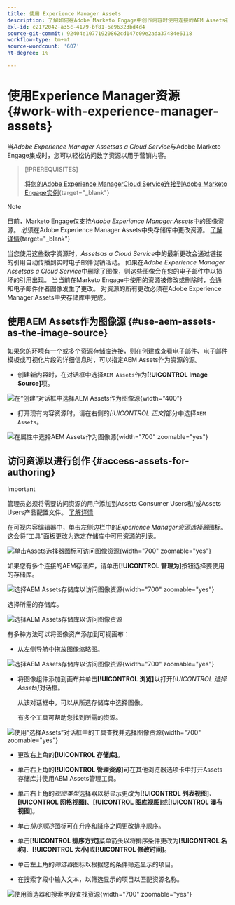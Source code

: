 ```yaml
---
title: 使用 Experience Manager Assets
description: 了解如何在Adobe Marketo Engage中创作内容时使用连接的AEM Assets存储库中的图像资源。
exl-id: c2172042-a35c-4179-bf81-6e96323bd4d4
source-git-commit: 92404e10771920862cd147c09e2ada37484e6118
workflow-type: tm+mt
source-wordcount: '607'
ht-degree: 1%

---
```


# 使用Experience Manager资源 {#work-with-experience-manager-assets}

当&#x200B;_Adobe Experience Manager Assetsas a Cloud Service_&#x200B;与Adobe Marketo Engage集成时，您可以轻松访问数字资源以用于营销内容。

>[!PREREQUISITES]
>
>[将您的Adobe Experience ManagerCloud Service连接到Adobe Marketo Engage实例](/help/marketo/product-docs/email-marketing/email-designer/aem-cloud-services.md){target="_blank"}

>[!NOTE]
>
>目前，Marketo Engage仅支持&#x200B;_Adobe Experience Manager Assets_&#x200B;中的图像资源。 必须在Adobe Experience Manager Assets中央存储库中更改资源。 [了解详情](https://experienceleague.adobe.com/en/docs/experience-manager-cloud-service/content/assets/manage/manage-digital-assets){target="_blank"}

当您使用这些数字资源时，_Assetsas a Cloud Service_&#x200B;中的最新更改会通过链接的引用自动传播到实时电子邮件促销活动。 如果在&#x200B;_Adobe Experience Manager Assetsas a Cloud Service_&#x200B;中删除了图像，则这些图像会在您的电子邮件中以损坏的引用出现。 当当前在Marketo Engage中使用的资源被修改或删除时，会通知电子邮件作者图像发生了更改。 对资源的所有更改必须在Adobe Experience Manager Assets中央存储库中完成。

## 使用AEM Assets作为图像源 {#use-aem-assets-as-the-image-source}

如果您的环境有一个或多个资源存储库连接，则在创建或查看电子邮件、电子邮件模板或可视化片段的详细信息时，可以指定AEM Assets作为资源的源。

* 创建新内容时，在对话框中选择`AEM Assets`作为&#x200B;**[!UICONTROL Image Source]**&#x200B;项。

![在“创建”对话框中选择AEM Assets作为图像源](assets/work-with-experience-manager-assets-1.png){width="400"}

* 打开现有内容资源时，请在右侧的&#x200B;_[!UICONTROL 正文]_&#x200B;部分中选择`AEM Assets`。

![在属性中选择AEM Assets作为图像源](assets/work-with-experience-manager-assets-2.png){width="700" zoomable="yes"}

## 访问资源以进行创作 {#access-assets-for-authoring}

>[!IMPORTANT]
>
>管理员必须将需要访问资源的用户添加到Assets Consumer Users和/或Assets Users产品配置文件。 [了解详情](https://experienceleague.adobe.com/en/docs/experience-manager-cloud-service/content/security/ims-support#managing-products-and-user-access-in-admin-console)

在可视内容编辑器中，单击左侧边栏中的&#x200B;_Experience Manager资源选择器_&#x200B;图标。 这会将“工具”面板更改为选定存储库中可用资源的列表。

![单击Assets选择器图标可访问图像资源](assets/work-with-experience-manager-assets-3.png){width="700" zoomable="yes"}

如果您有多个连接的AEM存储库，请单击&#x200B;**[!UICONTROL 管理为]**&#x200B;按钮选择要使用的存储库。

![选择AEM Assets存储库以访问图像资源](assets/work-with-experience-manager-assets-4.png){width="700" zoomable="yes"}

选择所需的存储库。

![选择AEM Assets存储库以访问图像资源](assets/work-with-experience-manager-assets-5.png)

有多种方法可以将图像资产添加到可视画布：

* 从左侧导航中拖放图像缩略图。

![选择AEM Assets存储库以访问图像资源](assets/work-with-experience-manager-assets-6.png){width="700" zoomable="yes"}

* 将图像组件添加到画布并单击&#x200B;**[!UICONTROL 浏览]**&#x200B;以打开&#x200B;_[!UICONTROL 选择Assets]_&#x200B;对话框。

  从该对话框中，可以从所选存储库中选择图像。

  有多个工具可帮助您找到所需的资源。

![使用“选择Assets”对话框中的工具查找并选择图像资源](assets/work-with-experience-manager-assets-7.png){width="700" zoomable="yes"}

* 更改右上角的&#x200B;**[!UICONTROL 存储库]**。

* 单击右上角的&#x200B;**[!UICONTROL 管理资源]**&#x200B;可在其他浏览器选项卡中打开Assets存储库并使用AEM Assets管理工具。

* 单击右上角的&#x200B;_视图类型_&#x200B;选择器以将显示更改为&#x200B;**[!UICONTROL 列表视图]**、**[!UICONTROL 网格视图]**、**[!UICONTROL 图库视图]**&#x200B;或&#x200B;**[!UICONTROL 瀑布视图]**。

* 单击&#x200B;_排序顺序_&#x200B;图标可在升序和降序之间更改排序顺序。

* 单击&#x200B;**[!UICONTROL 排序方式]**&#x200B;菜单箭头以将排序条件更改为&#x200B;**[!UICONTROL 名称]**、**[!UICONTROL 大小]**&#x200B;或&#x200B;**[!UICONTROL 修改时间]**。

* 单击左上角的&#x200B;_筛选器_&#x200B;图标以根据您的条件筛选显示的项目。

* 在搜索字段中输入文本，以筛选显示的项目以匹配资源名称。

![使用筛选器和搜索字段查找资源](assets/work-with-experience-manager-assets-8.png){width="700" zoomable="yes"}

